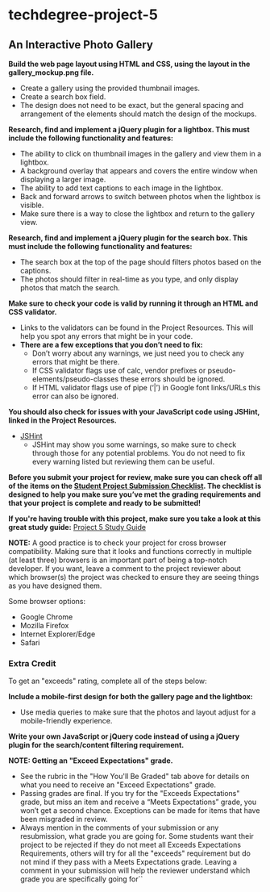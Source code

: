 # techdegree-project-5
## An Interactive Photo Gallery

**Build the web page layout using HTML and CSS, using the layout in the gallery_mockup.png file.**
* Create a gallery using the provided thumbnail images.
* Create a search box field.
* The design does not need to be exact, but the general spacing and arrangement of the elements should match the design of the mockups.

**Research, find and implement a jQuery plugin for a lightbox. This must include the following functionality and features:**
* The ability to click on thumbnail images in the gallery and view them in a lightbox.
* A background overlay that appears and covers the entire window when displaying a larger image.
* The ability to add text captions to each image in the lightbox.
* Back and forward arrows to switch between photos when the lightbox is visible.
* Make sure there is a way to close the lightbox and return to the gallery view.

**Research, find and implement a jQuery plugin for the search box. This must include the following functionality and features:**
* The search box at the top of the page should filters photos based on the captions.
* The photos should filter in real-time as you type, and only display photos that match the search.

**Make sure to check your code is valid by running it through an HTML and CSS validator.**
* Links to the validators can be found in the Project Resources. This will help you spot any errors that might be in your code.
* **There are a few exceptions that you don’t need to fix:**
  * Don’t worry about any warnings, we just need you to check any errors that might be there.
  * If CSS validator flags use of calc, vendor prefixes or pseudo-elements/pseudo-classes these errors should be ignored.
  * If HTML validator flags use of pipe (‘|’) in Google font links/URLs this error can also be ignored.

**You should also check for issues with your JavaScript code using JSHint, linked in the Project Resources.**
* [JSHint](http://jshint.com/)
  * JSHint may show you some warnings, so make sure to check through those for any potential problems. You do not need to fix every warning listed but reviewing them can be useful.

**Before you submit your project for review, make sure you can check off all of the items on the [Student Project Submission Checklist](http://treehouse-techdegree.s3.amazonaws.com/Student-Project-Submission-Checklist.pdf). The checklist is designed to help you make sure you’ve met the grading requirements and that your project is complete and ready to be submitted!**

**If you're having trouble with this project, make sure you take a look at this great study guide:**
[Project 5 Study Guide](https://drive.google.com/file/d/123uM-vnEMAt5_lCLe7oTnvUMHxcaeFmv/view?usp=sharing)

**NOTE:** A good practice is to check your project for cross browser compatibility. Making sure that it looks and functions correctly in multiple (at least three) browsers is an important part of being a top-notch developer. If you want, leave a comment to the project reviewer about which browser(s) the project was checked to ensure they are seeing things as you have designed them.

Some browser options:
* Google Chrome
* Mozilla Firefox
* Internet Explorer/Edge
* Safari

### Extra Credit
To get an "exceeds" rating, complete all of the steps below:

**Include a mobile-first design for both the gallery page and the lightbox:**
* Use media queries to make sure that the photos and layout adjust for a mobile-friendly experience.

**Write your own JavaScript or jQuery code instead of using a jQuery plugin for the search/content filtering requirement.**

**NOTE: Getting an "Exceed Expectations" grade.**
* See the rubric in the "How You'll Be Graded" tab above for details on what you need to receive an "Exceed Expectations" grade.
* Passing grades are final. If you try for the "Exceeds Expectations" grade, but miss an item and receive a “Meets Expectations” grade, you won’t get a second chance. Exceptions can be made for items that have been misgraded in review.
* Always mention in the comments of your submission or any resubmission, what grade you are going for. Some students want their project to be rejected if they do not meet all Exceeds Expectations Requirements, others will try for all the "exceeds" requirement but do not mind if they pass with a Meets Expectations grade. Leaving a comment in your submission will help the reviewer understand which grade you are specifically going for``